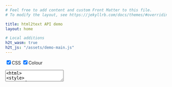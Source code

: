 ```yaml
---
# Feel free to add content and custom Front Matter to this file.
# To modify the layout, see https://jekyllrb.com/docs/themes/#overriding-theme-defaults

title: html2text API demo
layout: home

# Local additions
h2t_wasm: true
h2t_js: "/assets/demo-main.js"
---
```


<input type="checkbox" id="conf_css" checked=true onchange="update_html()">CSS
<input type="checkbox" id="conf_colour" checked=true onchange="update_html()">Colour

<textarea id="input_html" onchange="update_html()" oninput="update_html()">
<html>
<style>
.green {
    color: #4f4;
}
</style>
<body>
  <h1>Hi there</h1>
  <p>This is some simple text</p>
  <ol>
    <li>Item one</li>
    <li><s>Item two</s></li>
    <li class="green">Item three</li>
  </ol>
<table>
    <tr><th>Heading 1</th><th>Heading 2</th><th>Heading 3</th></tr>
    <tr><td>Data 1</td><td>Data 2</td><td>Data 3</td></tr>
    <tr><td colspan=3>Hello there</td></tr>
</table>
</body></html>
</textarea>

<div id="lib"></div>

<script type="module">
import init, * as bindings from '/rust-html2text/assets/html2text-web-demo.js';
const wasm = await init({ module_or_path: '/rust-html2text/assets/html2text-web-demo_bg.wasm' });

window.wasmBindings = bindings;

dispatchEvent(new CustomEvent("TrunkApplicationStarted", {detail: {wasm}}));

</script>
